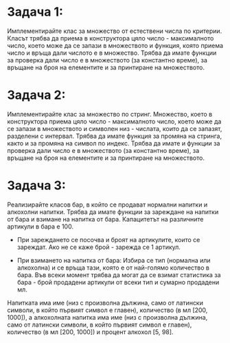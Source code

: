 # Задача 1:
Имплементирайте клас за множество от естествени числа по критерии. Класът трябва да приема в конструктора цяло число - максималното число, което може да се запази в множеството и функция, която приема число и връща дали числото е в множество. Трябва да имате функции за проверка дали число е в множеството (за константно време), за връщане на броя на елементите и за принтиране на множеството.

# Задача 2:
Имплементирайте клас за множество по стринг. Множество, което в конструктора приема цяло число - максималното число, което може да се запази в множеството и символен низ - числата, които да се запазят, разделени с интервал. Трябва да имате функция за промяна на стринга, както и за промяна на символ по индекс. Трябва да имате и функции за проверка дали число е в множеството (за константно време), за връщане на броя на елементите и за принтиране на множеството.

# Задача 3: 
Реализирайте класов бар, в който се продават нормални напитки и алкохолни напитки. Трябва да имате функции за зареждане на напитки от бара и взимане на напитка от бара. Капацитетът на различните артикули в бара е 100.

* При зареждането се посочва и броят на артикулите, които се зареждат. Ако не се каже брой - зарежда се 1 артикул.

* При взимането на напитка от бара: Избира се тип (нормална или алкохолна) и се връща тази, която е от най-голямо количество в бара. Във всеки момент трябва да могат да се взимат статистика за бара - брой продадени артикули oт всеки тип и сумарно продадени мл.

Напитката има име (низ с произволна дължина, само от латински символи, в който първият символ е главен), количество (в мл [200, 1000]), а алкохолната напитка има име (низ с произволна дължина, само от латински символи, в който първият символ е главен), количество (в мл [200, 1000]) и процент алкохол [5, 98].
